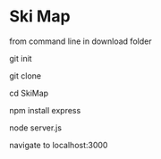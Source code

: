 # Ski Map

from command line in download folder

git init

git clone

cd SkiMap

npm install express

node server.js

navigate to localhost:3000
